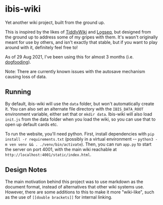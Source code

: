 # ibis-wiki
Yet another wiki project, built from the ground up.

This is inspired by the likes of [TiddlyWiki](https://tiddlywiki.com/) and [Logseq](https://logseq.com/), but designed from the ground up to address some of my gripes with them.
It's wasn't originally meant for use by others, and isn't exactly that stable, but if you want to play around with it, definitely feel free to!

As of 29 Aug 2021, I've been using this for almost 3 months (i.e. [dogfooding](https://indieweb.org/selfdogfood)).

Note: There are currently known issues with the autosave mechanism causing loss of data.

## Running

By default, ibis-wiki will use the `data` folder, but won't automatically create it.
You can also set an alternate file directory with the `IBIS_DATA_ROOT` environment variable, either set that or `mkdir data`.
Ibis-wiki will also load `init.js` from the data folder when you load the wiki, so you can use that to open up default cards etc.

To run the website, you'll need python.
First, install dependencies with `pip install -r requirements.txt` (possibly in a virtual environment -- `python3 -m ven venv && . ./venv/bin/activate`).
Then, you can run `app.py` to start the server on port 4001, with the main wiki reachable at `http://localhost:4001/static/index.html`.

## Design Notes

The main motivation behind this project was to use markdown as the document format, instead of alternatives that other wiki systems use.
However, there are some additions to this to make it more "wiki-like", such as the use of `[[double brackets]]` for internal linking.
